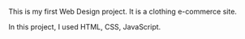 This is my first Web Design project. It is a clothing e-commerce site.

In this project, I used HTML, CSS, JavaScript. 